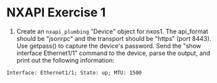 # NXAPI Exercise 1

1. Create an `nxapi_plumbing` "Device" object for nxos1. The api_format should be "jsonrpc" and the transport should be "https" (port 8443). Use getpass() to capture the device's password. Send the "show interface Ethernet1/1" command to the device, parse the output, and print out the following information:

```
Interface: Ethernet1/1; State: up; MTU: 1500
```
